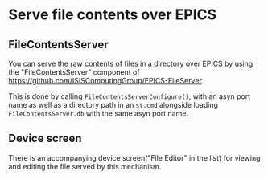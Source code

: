 # Serve file contents over EPICS

## FileContentsServer

You can serve the raw contents of files in a directory over EPICS by using the "FileContentsServer" component of https://github.com/ISISComputingGroup/EPICS-FileServer

This is done by calling `FileContentsServerConfigure()`, with an asyn port name as well as a directory path in an `st.cmd` alongside loading `FileContentsServer.db` with the same asyn port name. 

## Device screen

There is an accompanying device screen("File Editor" in the list) for viewing and editing the file served by this mechanism. 